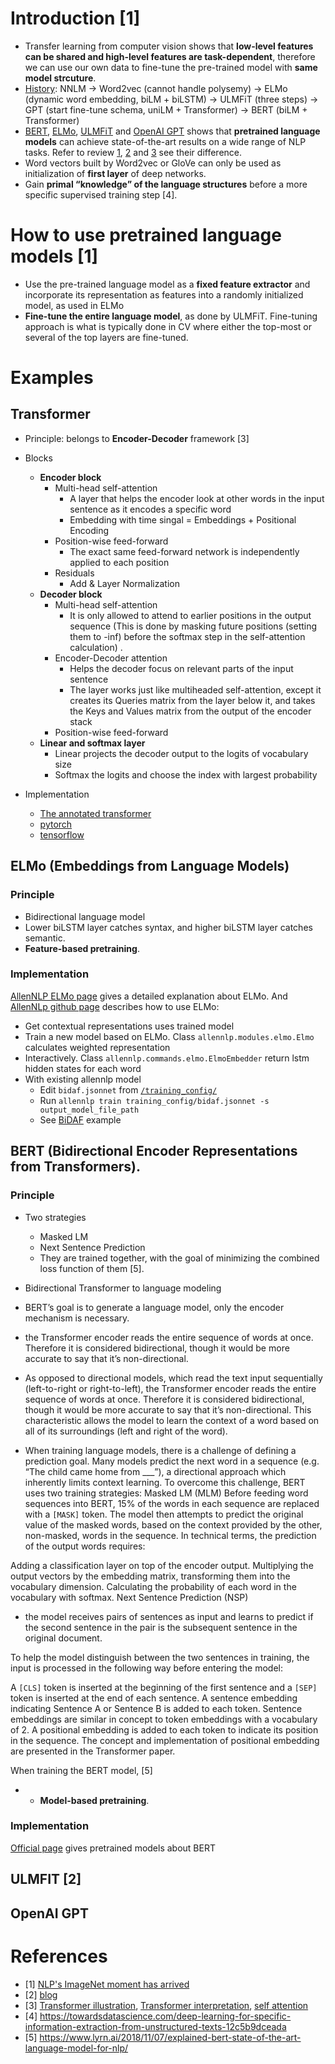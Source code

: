 # Introduction [1]
- Transfer learning from computer vision shows that **low-level features can be shared and high-level features are task-dependent**, therefore we can use our own data to fine-tune the pre-trained model with **same model strcuture**.
- [History](https://zhuanlan.zhihu.com/p/49271699?utm_medium=social&utm_source=wechat_session&wechatShare=2&from=timeline&isappinstalled=0): NNLM -> Word2vec (cannot handle polysemy) -> ELMo (dynamic word embedding, biLM + biLSTM) -> ULMFiT (three steps) -> GPT (start fine-tune schema, uniLM + Transformer) -> BERT (biLM + Transformer)
- [BERT](https://arxiv.org/pdf/1810.04805.pdf), [ELMo](https://arxiv.org/abs/1802.05365), [ULMFiT](https://arxiv.org/abs/1801.06146) and [OpenAI GPT](https://s3-us-west-2.amazonaws.com/openai-assets/research-covers/language-unsupervised/language_understanding_paper.pdf) shows that **pretrained language models** can achieve state-of-the-art results on a wide range of NLP tasks. Refer to review [1](https://mp.weixin.qq.com/s/A-PKyZcXwOz-2lL-hBmjsA), [2](https://zhuanlan.zhihu.com/p/49271699?utm_medium=social&utm_source=wechat_session&wechatShare=2&from=timeline&isappinstalled=0) and [3](https://mp.weixin.qq.com/s/-mdHtQ55C05eSRZZP7DlOg) see their difference.
- Word vectors built by Word2vec or GloVe can only be used as initialization of **first layer** of deep networks.
- Gain **primal “knowledge” of the language structures** before a more specific supervised training step [4].

# How to use pretrained language models [1]
- Use the pre-trained language model as a **fixed feature extractor** and incorporate its representation as features into a randomly initialized model, as used in ELMo
- **Fine-tune the entire language model**, as done by ULMFiT. Fine-tuning approach is what is typically done in CV where either the top-most or several of the top layers are fine-tuned. 

# Examples
## Transformer
- Principle: belongs to **Encoder-Decoder** framework [3]
- Blocks
    - **Encoder block**
        - Multi-head self-attention
            - A layer that helps the encoder look at other words in the input sentence as it encodes a specific word
            - Embedding with time singal = Embeddings + Positional Encoding
        - Position-wise feed-forward
            - The exact same feed-forward network is independently applied to each position
        - Residuals
            - Add & Layer Normalization
    - **Decoder block**
        - Multi-head self-attention
            - It is only allowed to attend to earlier positions in the output sequence (This is done by masking future positions (setting them to -inf) before the softmax step in the self-attention calculation) .
        - Encoder-Decoder attention
            - Helps the decoder focus on relevant parts of the input sentence
            - The layer works just like multiheaded self-attention, except it creates its Queries matrix from the layer below it, and takes the Keys and Values matrix from the output of the encoder stack
        - Position-wise feed-forward
    - **Linear and softmax layer**
        - Linear projects the decoder output to the logits of vocabulary size
        - Softmax the logits and choose the index with largest probability

- Implementation
    - [The annotated transformer](http://nlp.seas.harvard.edu/2018/04/01/attention.html)
    - [pytorch](https://github.com/jadore801120/attention-is-all-you-need-pytorch)
    - [tensorflow](https://github.com/tensorflow/tensor2tensor)  

## ELMo (Embeddings from Language Models)
### Principle
- Bidirectional language model
- Lower biLSTM layer catches syntax, and higher biLSTM layer catches semantic.
- **Feature-based pretraining**.

### Implementation
[AllenNLP ELMo page](https://allennlp.org/elmo) gives a detailed explanation about ELMo. And [AllenNLp github page](https://github.com/allenai/allennlp/blob/master/tutorials/how_to/elmo.md) describes how to use ELMo:
- Get contextual representations uses trained model
- Train a new model based on ELMo. Class `allennlp.modules.elmo.Elmo` calculates weighted representation
- Interactively. Class `allennlp.commands.elmo.ElmoEmbedder` return lstm hidden states for each word
- With existing allennlp model
    - Edit `bidaf.jsonnet` from [`/training_config/`](https://github.com/allenai/allennlp/tree/master/training_config)
    - Run `allennlp train training_config/bidaf.jsonnet -s output_model_file_path`
    - See [BiDAF](https://github.com/gaoisbest/NLP-Projects/blob/master/Pretraining_LM/bidaf.jsonnet) example


## BERT (Bidirectional Encoder Representations from Transformers).  
### Principle
- Two strategies
    - Masked LM
    - Next Sentence Prediction
    - They are trained together, with the goal of minimizing the combined loss function of them [5]. 
- Bidirectional Transformer to language modeling

- BERT’s goal is to generate a language model, only the encoder mechanism is necessary. 
- the Transformer encoder reads the entire sequence of words at once. Therefore it is considered bidirectional, though it would be more accurate to say that it’s non-directional. 
- As opposed to directional models, which read the text input sequentially (left-to-right or right-to-left), the Transformer encoder reads the entire sequence of words at once. Therefore it is considered bidirectional, though it would be more accurate to say that it’s non-directional. This characteristic allows the model to learn the context of a word based on all of its surroundings (left and right of the word).
- When training language models, there is a challenge of defining a prediction goal. Many models predict the next word in a sequence (e.g. “The child came home from ___”), a directional approach which inherently limits context learning. To overcome this challenge, BERT uses two training strategies:
Masked LM (MLM)
Before feeding word sequences into BERT, 15% of the words in each sequence are replaced with a `[MASK]` token. The model then attempts to predict the original value of the masked words, based on the context provided by the other, non-masked, words in the sequence. In technical terms, the prediction of the output words requires:

Adding a classification layer on top of the encoder output.
Multiplying the output vectors by the embedding matrix, transforming them into the vocabulary dimension.
Calculating the probability of each word in the vocabulary with softmax.
Next Sentence Prediction (NSP)
- the model receives pairs of sentences as input and learns to predict if the second sentence in the pair is the subsequent sentence in the original document. 

To help the model distinguish between the two sentences in training, the input is processed in the following way before entering the model:

A `[CLS]` token is inserted at the beginning of the first sentence and a `[SEP]` token is inserted at the end of each sentence.
A sentence embedding indicating Sentence A or Sentence B is added to each token. Sentence embeddings are similar in concept to token embeddings with a vocabulary of 2.
A positional embedding is added to each token to indicate its position in the sequence. The concept and implementation of positional embedding are presented in the Transformer paper.

When training the BERT model, [5]


- - **Model-based pretraining**.
### Implementation
[Official page](https://github.com/google-research/bert) gives pretrained models about BERT 


## ULMFIT [2]
## OpenAI GPT

# References
- [1] [NLP's ImageNet moment has arrived](https://thegradient.pub/nlp-imagenet/)
- [2] [blog](http://nlp.fast.ai/classification/2018/05/15/introducting-ulmfit.html)
- [3] [Transformer illustration](https://jalammar.github.io/illustrated-transformer/), [Transformer interpretation](https://www.jiqizhixin.com/articles/2018-01-10-20), [self attention](https://www.paperweekly.site/papers/notes/339) 
- [4] https://towardsdatascience.com/deep-learning-for-specific-information-extraction-from-unstructured-texts-12c5b9dceada
- [5] https://www.lyrn.ai/2018/11/07/explained-bert-state-of-the-art-language-model-for-nlp/

